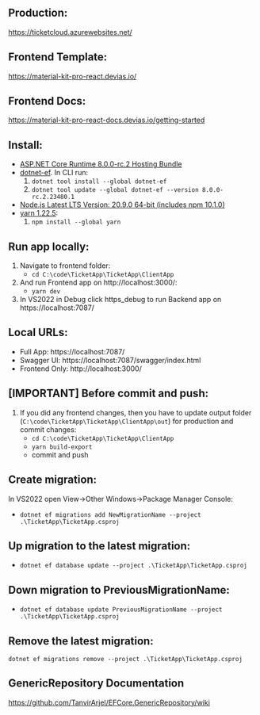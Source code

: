 ## Production:
https://ticketcloud.azurewebsites.net/

## Frontend Template:
https://material-kit-pro-react.devias.io/

## Frontend Docs:
https://material-kit-pro-react-docs.devias.io/getting-started

## Install:
- [ASP.NET Core Runtime 8.0.0-rc.2 Hosting Bundle](https://dotnet.microsoft.com/en-us/download/dotnet/8.0)
- [dotnet-ef](https://www.nuget.org/packages/dotnet-ef/8.0.0-rc.2.23480.1). In CLI run:
    1. `dotnet tool install --global dotnet-ef`
    2. `dotnet tool update --global dotnet-ef --version 8.0.0-rc.2.23480.1`
- [Node.js Latest LTS Version: 20.9.0 64-bit (includes npm 10.1.0)](https://nodejs.org/en/download)
- [yarn 1.22.5](https://classic.yarnpkg.com/en/docs/install#windows-stable):
    1. `npm install --global yarn`

## Run app locally:
1. Navigate to frontend folder:
    - `cd C:\code\TicketApp\TicketApp\ClientApp`
2. And run Frontend app on http://localhost:3000/:
    - `yarn dev`
3. In VS2022 in Debug click https_debug to run Backend app on https://localhost:7087/

## Local URLs:
- Full App: https://localhost:7087/
- Swagger UI: https://localhost:7087/swagger/index.html
- Frontend Only: http://localhost:3000/

## [IMPORTANT] Before commit and push:
1. If you did any frontend changes, then you have to update output folder (`C:\code\TicketApp\TicketApp\ClientApp\out`) for production and commit changes:
    - `cd C:\code\TicketApp\TicketApp\ClientApp`
    - `yarn build-export`
    - commit and push

## Create migration:
In VS2022 open View->Other Windows->Package Manager Console:
- `dotnet ef migrations add NewMigrationName --project .\TicketApp\TicketApp.csproj`

## Up migration to the latest migration:
- `dotnet ef database update --project .\TicketApp\TicketApp.csproj`

## Down migration to PreviousMigrationName:
- `dotnet ef database update PreviousMigrationName --project .\TicketApp\TicketApp.csproj`

## Remove the latest migration:
`dotnet ef migrations remove --project .\TicketApp\TicketApp.csproj`

## GenericRepository Documentation
https://github.com/TanvirArjel/EFCore.GenericRepository/wiki